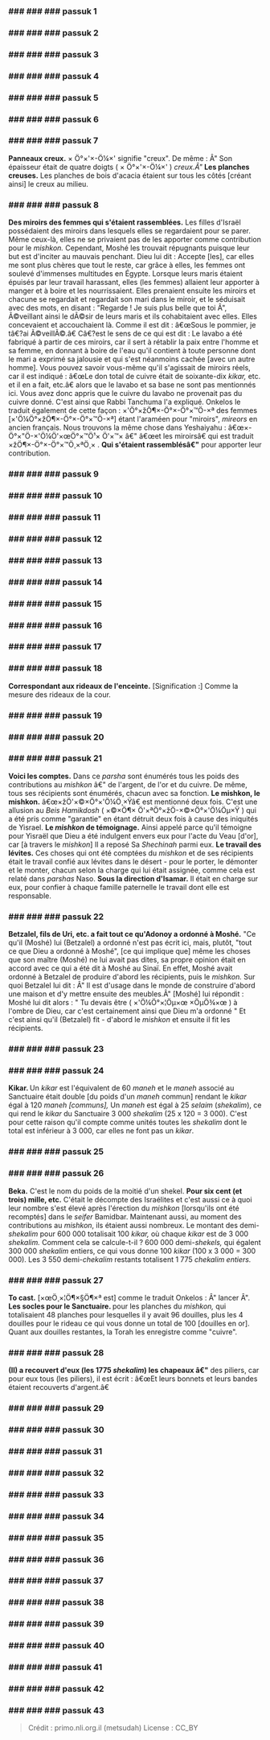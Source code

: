 
### ### ### ### passuk 1

### ### ### ### passuk 2

### ### ### ### passuk 3

### ### ### ### passuk 4

### ### ### ### passuk 5

### ### ### ### passuk 6

### ### ### ### passuk 7
<b>Panneaux creux.</b> × Ö°×'×-Ö¼×' signifie "creux". De même : Â" Son épaisseur était de quatre doigts ( × Ö°×'×-Ö¼×' ) <i>creux.Â"</i>
<b>Les planches creuses.</b> Les planches de bois d'acacia étaient sur tous les côtés [créant ainsi] le creux au milieu.

### ### ### ### passuk 8
<b>Des miroirs des femmes qui s'étaient rassemblées.</b> Les filles d'Israël possédaient des miroirs dans lesquels elles se regardaient pour se parer. Même ceux-là, elles ne se privaient pas de les apporter comme contribution pour le <i>mishkon.</i> Cependant, Moshé les trouvait répugnants puisque leur but est d'inciter au mauvais penchant. Dieu lui dit : Accepte [les], car elles me sont plus chères que tout le reste, car grâce à elles, les femmes ont soulevé d'immenses multitudes en Égypte. Lorsque leurs maris étaient épuisés par leur travail harassant, elles (les femmes) allaient leur apporter à manger et à boire et les nourrissaient. Elles prenaient ensuite les miroirs et chacune se regardait et regardait son mari dans le miroir, et le séduisait avec des mots, en disant : "Regarde ! Je suis plus belle que toi Â", Ã©veillant ainsi le dÃ©sir de leurs maris et ils cohabitaient avec elles. Elles concevaient et accouchaient là. Comme il est dit : â€œSous le pommier, je tâ€?ai Ã©veillÃ©.â€ Câ€?est le sens de ce qui est dit : Le lavabo a été fabriqué à partir de ces miroirs, car il sert à rétablir la paix entre l'homme et sa femme, en donnant à boire de l'eau qu'il contient à toute personne dont le mari a exprimé sa jalousie et qui s'est néanmoins cachée [avec un autre homme]. Vous pouvez savoir vous-même qu'il s'agissait de miroirs réels, car il est indiqué : â€œLe don total de cuivre était de soixante-dix <i>kikar,</i> etc. et il en a fait, etc.â€ alors que le lavabo et sa base ne sont pas mentionnés ici. Vous avez donc appris que le cuivre du lavabo ne provenait pas du cuivre donné. C'est ainsi que Rabbi Tanchuma l'a expliqué. Onkelos le traduit également de cette façon : ×'Ö°×žÖ¶×-Ö°×-Ö°×™Ö-×ª des femmes [×'Ö¼Ö°×žÖ¶×-Ö°×-Ö°×™Ö-×ª] étant l'araméen pour "miroirs", <i>mireors</i> en ancien français. Nous trouvons la même chose dans Yeshaiyahu : â€œ×-Ö°×"Ö-×'Ö¼Ö'×œÖ°×™Ö¹× Ö'×™× â€" â€œet les miroirsâ€ qui est traduit ×žÖ¶×-Ö°×-Ö°×™Ö¸×ªÖ¸× . 
<b>Qui s'étaient rassemblésâ€"</b> pour apporter leur contribution.

### ### ### ### passuk 9

### ### ### ### passuk 10

### ### ### ### passuk 11

### ### ### ### passuk 12

### ### ### ### passuk 13

### ### ### ### passuk 14

### ### ### ### passuk 15

### ### ### ### passuk 16

### ### ### ### passuk 17

### ### ### ### passuk 18
<b>Correspondant aux rideaux de l'enceinte.</b> [Signification :] Comme la mesure des rideaux de la cour.

### ### ### ### passuk 19

### ### ### ### passuk 20

### ### ### ### passuk 21
<b>Voici les comptes.</b> Dans ce <i>parsha</i> sont énumérés tous les poids des contributions au <i>mishkon</i> â€" de l'argent, de l'or et du cuivre. De même, tous ses récipients sont énumérés, chacun avec sa fonction. 
<b>Le mishkon, le mishkon.</b> â€œ×žÖ'×©×Ö°×'Ö¼Ö¸×Ÿâ€ est mentionné deux fois. C'est une allusion au <i>Beis Hamikdosh</i> ( ×©×Ö¶× Ö'×ªÖ°×žÖ-×©×Ö°×'Ö¼Öµ×Ÿ ) qui a été pris comme "garantie" en étant détruit deux fois à cause des iniquités de Yisrael. 
<b>Le <i>mishkon</i> de témoignage.</b> Ainsi appelé parce qu'il témoigne pour Yisraël que Dieu a été indulgent envers eux pour l'acte du Veau [d'or], car [à travers le <i>mishkon</i>] Il a reposé Sa <i>Shechinah</i> parmi eux. 
<b>Le travail des lévites.</b> Ces choses qui ont été comptées du <i>mishkon</i> et de ses récipients était le travail confié aux lévites dans le désert - pour le porter, le démonter et le monter, chacun selon la charge qui lui était assignée, comme cela est relaté dans <i>parshas</i> Naso. 
<b>Sous la direction d'Isamar.</b> Il était en charge sur eux, pour confier à chaque famille paternelle le travail dont elle est responsable. 

### ### ### ### passuk 22
<b>Betzalel, fils de Uri, etc. a fait tout ce qu'Adonoy a ordonné à Moshé.</b> "Ce qu'il (Moshé) lui (Betzalel) a ordonné n'est pas écrit ici, mais, plutôt, "tout ce que Dieu a ordonné à Moshé", [ce qui implique que] même les choses que son maître (Moshé) ne lui avait pas dites, sa propre opinion était en accord avec ce qui a été dit à Moshé au Sinaï. En effet, Moshé avait ordonné à Betzalel de produire d'abord les récipients, puis le <i>mishkon.</i> Sur quoi Betzalel lui dit : Â" Il est d'usage dans le monde de construire d'abord une maison et d'y mettre ensuite des meubles.Â" [Moshé] lui répondit : Moshé lui dit alors : " Tu devais être ( ×'Ö¼Ö°×¦Öµ×œ ×ÖµÖ¾×œ ) à l'ombre de Dieu, car c'est certainement ainsi que Dieu m'a ordonné " Et c'est ainsi qu'il (Betzalel) fit - d'abord le <i>mishkon</i> et ensuite il fit les récipients. 

### ### ### ### passuk 23

### ### ### ### passuk 24
<b>Kikar. </b> Un <i>kikar</i> est l'équivalent de 60 <i>maneh</i> et le <i>maneh</i> associé au Sanctuaire était double [du poids d'un <i>maneh</i> commun] rendant le <i>kikar</i> égal à 120 <i>maneh [communs], </i> Un <i>maneh</i> est égal à 25 <i>selaim</i> (<i>shekalim</i>), ce qui rend le <i>kikar</i> du Sanctuaire 3 000 <i>shekalim</i> (25 x 120 = 3 000). C'est pour cette raison qu'il compte comme unités toutes les <i>shekalim</i> dont le total est inférieur à 3 000, car elles ne font pas un <i>kikar</i>. </i>

### ### ### ### passuk 25

### ### ### ### passuk 26
<b>Beka.</b> C'est le nom du poids de la moitié d'un shekel.
<b>Pour six cent (et trois) mille, etc.</b> C'était le décompte des Israélites et c'est aussi ce à quoi leur nombre s'est élevé après l'érection du <i>mishkon</i> [lorsqu'ils ont été recomptés] dans le <i>seifer</i> Bamidbar. Maintenant aussi, au moment des contributions au <i>mishkon</i>, ils étaient aussi nombreux. Le montant des demi-<i>shekalim</i> pour 600 000 totalisait 100 <i>kikar,</i> où chaque <i>kikar</i> est de 3 000 <i>shekalim.</i> Comment cela se calcule-t-il ? 600 000 demi-<i>shekels,</i> qui égalent 300 000 <i>shekalim</i> entiers, ce qui vous donne 100 <i>kikar</i> (100 x 3 000 = 300 000). Les 3 550 demi-<i>chekalim</i> restants totalisent 1 775 <i>chekalim entiers.</i> 

### ### ### ### passuk 27
<b>To cast.</b> [×œÖ¸×¦Ö¶×§Ö¶×ª est] comme le traduit Onkelos : Â" lancer Â".
<b>Les socles pour le Sanctuaire. </b> pour les planches du <i>mishkon,</i> qui totalisaient 48 planches pour lesquelles il y avait 96 douilles, plus les 4 douilles pour le rideau ce qui vous donne un total de 100 [douilles en or]. Quant aux douilles restantes, la Torah les enregistre comme "cuivre". 

### ### ### ### passuk 28
<b>(Il) a recouvert d'eux (les 1775 <i>shekalim</i>) les chapeaux â€"</b> des piliers, car pour eux tous (les piliers), il est écrit : â€œEt leurs bonnets et leurs bandes étaient recouverts d'argent.â€ 

### ### ### ### passuk 29

### ### ### ### passuk 30

### ### ### ### passuk 31

### ### ### ### passuk 32

### ### ### ### passuk 33

### ### ### ### passuk 34

### ### ### ### passuk 35

### ### ### ### passuk 36

### ### ### ### passuk 37

### ### ### ### passuk 38

### ### ### ### passuk 39

### ### ### ### passuk 40

### ### ### ### passuk 41

### ### ### ### passuk 42

### ### ### ### passuk 43

>Crédit : primo.nli.org.il (metsudah)
>License : CC_BY